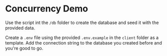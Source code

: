 # Concurrency Demo

Use the script int the `/db` folder to create the database and seed it with the provided data.

Create a `.env` file using the provided `.env.example` in the `client` folder as a template. Add the connection string to the database you created before and you're good to go.

